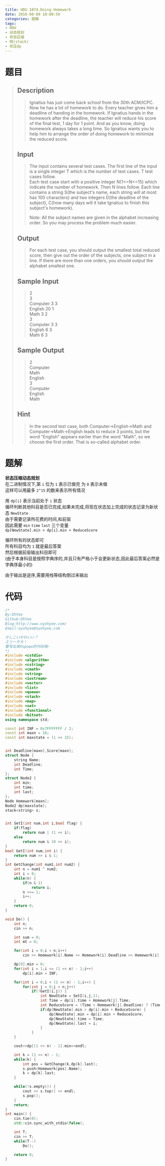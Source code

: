 ```yaml
---
title: HDU 1074.Doing Homework
date: 2016-08-09 10:00:59
categories: 题解
tags:
- HDU
- 动态规划
- 状态压缩
- 栈(stack)
- 状压dp
---
```

# 题目
> 
> ## Description  
>> Ignatius has just come back school from the 30th ACM/ICPC. Now he has a lot of homework to do. Every teacher gives him a deadline of handing in the homework. If Ignatius hands in the homework after the deadline, the teacher will reduce his score of the final test, 1 day for 1 point. And as you know, doing homework always takes a long time. So Ignatius wants you to help him to arrange the order of doing homework to minimize the reduced score.  
>> <!--more-->  
> 
> ## Input  
>> The input contains several test cases. The first line of the input is a single integer T which is the number of test cases. T test cases follow.   
>> Each test case start with a positive integer N(1&lt;=N&lt;=15) which indicate the number of homework. Then N lines follow. Each line contains a string S(the subject's name, each string will at most has 100 characters) and two integers D(the deadline of the subject), C(how many days will it take Ignatius to finish this subject's homework).   
>>   
>> Note: All the subject names are given in the alphabet increasing order. So you may process the problem much easier.   
> 
> ## Output  
>> For each test case, you should output the smallest total reduced score, then give out the order of the subjects, one subject in a line. If there are more than one orders, you should output the alphabet smallest one.   
> 
> ## Sample Input  
>> 2  
>> 3  
>> Computer 3 3  
>> English 20 1  
>> Math 3 2  
>> 3  
>> Computer 3 3  
>> English 6 3  
>> Math 6 3  
> 
> ## Sample Output  
>> 2  
>> Computer  
>> Math  
>> English  
>> 3  
>> Computer  
>> English  
>> Math  
>>     
> ## Hint  
>>   
>> In the second test case, both Computer->English->Math and Computer->Math->English leads to reduce 3 points, but the   
>> word "English" appears earlier than the word "Math", so we choose the first order. That is so-called alphabet order.  
>>   

# 题解

**状态压缩动态规划**  
在二进制情况下,第 `i` 位为 `1` 表示已做完 为 `0` 表示未做  
这样可以用最多 `2^15` 的数来表示所有情况  

用 `dp[i]` 表示当前处于 `i` 状态  
循环判断其他科目是否已完成,如果未完成,将现在状态加上完成的状态记录为新状态 `NewState`  
由于需要记录所花费的时间,和前驱  
因此需要 `min` `time` `last` 三个变量  
`dp[NewState].min > dp[i].min + ReduceScore`  

循环所有的状态即可  
所有科目均为 `1` 就是最后答案  
然后根据前驱输出科目即可  
(由于本身科目是按照字典序的,并且只有严格小于会更新状态,因此最后答案必然是字典序最小的)  

由于输出是逆序,需要用栈等结构倒过来输出  

# 代码
```cpp Doing Homework https://github.com/OhYee/sourcecode/tree/master/ACM 代码备份
/*
By:OhYee
Github:OhYee
Blog:http://www.oyohyee.com/
Email:oyohyee@oyohyee.com

かしこいかわいい？
エリーチカ！
要写出来Хорошо的代码哦~
*/
#include <cstdio>
#include <algorithm>
#include <cstring>
#include <cmath>
#include <string>
#include <iostream>
#include <vector>
#include <list>
#include <queue>
#include <stack>
#include <map>
#include <set>
#include <functional>
#include <bitset>
using namespace std;

const int INF = 0x7FFFFFFF / 2;
const int maxn = 16;
const int maxstate = (1 << 15);


int Deadline[maxn],Score[maxn];
struct Node {
    string Name;
    int Deadline;
    int Time;
};
struct Node2 {
    int min;
    int time;
    int last;
};
Node Homework[maxn];
Node2 dp[maxstate];
stack<string> s;


int SetI(int num,int i,bool flag) {
    if(flag)
        return num | (1 << i);
    else
        return num & (0 << i);
}
bool GetI(int num,int i) {
    return num >> i & 1;
}
int GetChange(int num1,int num2) {
    int n = num1 ^ num2;
    int i = 0;
    while(n) {
        if(n & 1)
            return i;
        n >>= 1;
        i++;
    }
    return 0;
}

void Do() {
    int n;
    cin >> n;

    int sum = 0;
    int mt = 0;

    for(int i = 0;i < n;i++)
        cin >> Homework[i].Name >> Homework[i].Deadline >> Homework[i].Time;

    dp[0].min = 0;
    for(int i = 1;i <= (1 << n) - 1;i++)
        dp[i].min = INF;

    for(int i = 0;i < (1 << n) - 1;i++) {
        for(int j = 0;j < n;j++)
            if(!GetI(i,j)) {
                int NewState = SetI(i,j,1);
                int Time = dp[i].time + Homework[j].Time;
                int ReduceScore = (Time > Homework[j].Deadline) ? (Time - Homework[j].Deadline) : 0;
                if(dp[NewState].min > dp[i].min + ReduceScore) {
                    dp[NewState].min = dp[i].min + ReduceScore;
                    dp[NewState].time = Time;
                    dp[NewState].last = i;
                }
            }
    }

    cout<<dp[(1 << n) - 1].min<<endl;

    int k = (1 << n) - 1;
    while(k) {
        int pos = GetChange(k,dp[k].last);
        s.push(Homework[pos].Name);
        k = dp[k].last;
    }

    while(!s.empty()) {
        cout << s.top() << endl;
        s.pop();
    }
    return;
}
int main() {
    cin.tie(0);
    std::cin.sync_with_stdio(false);

    int T;
    cin >> T;
    while(T--)
        Do();

    return 0;
}
```